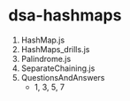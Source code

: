 # dsa-hashmaps

1. HashMap.js
2. HashMaps_drills.js
3. Palindrome.js
5. SeparateChaining.js
6. QuestionsAndAnswers
   - 1, 3, 5, 7
